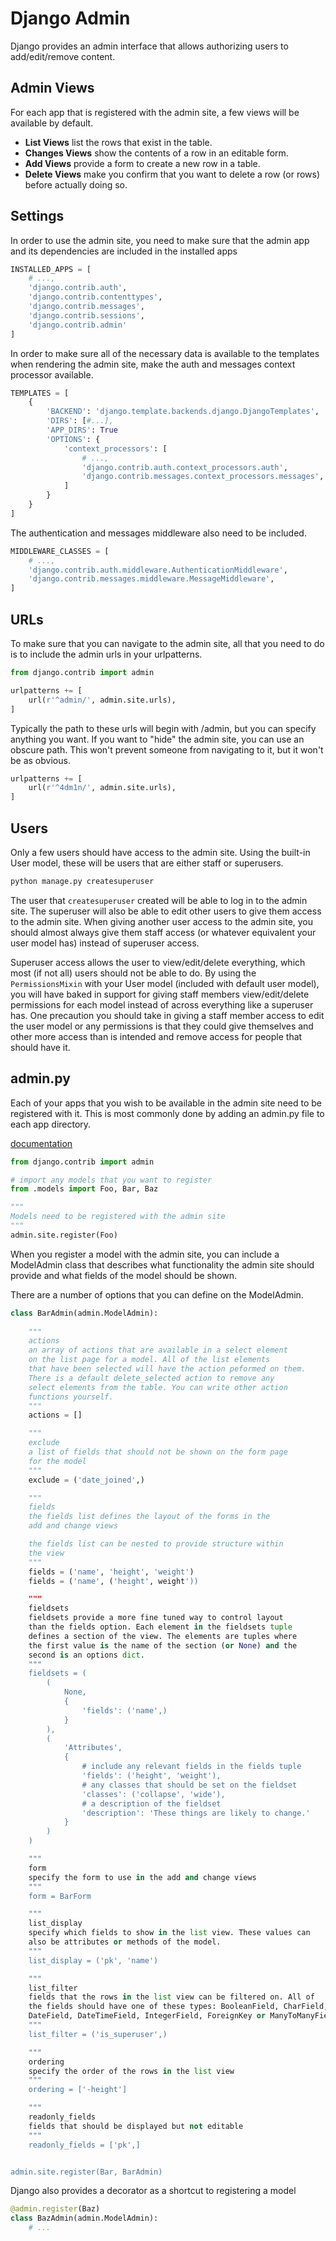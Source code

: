 # Django Admin

Django provides an admin interface that allows authorizing users to add/edit/remove content.

## Admin Views

For each app that is registered with the admin site, a few views will be available by default.

* **List Views** list the rows that exist in the table.
* **Changes Views** show the contents of a row in an editable form.
* **Add Views** provide a form to create a new row in a table.
* **Delete Views** make you confirm that you want to delete a row (or rows) before actually doing so.

## Settings

In order to use the admin site, you need to make sure that the admin app and its dependencies are included in the installed apps

```python
INSTALLED_APPS = [
    # ...,
    'django.contrib.auth',
    'django.contrib.contenttypes',
    'django.contrib.messages',
    'django.contrib.sessions',
    'django.contrib.admin'
]
```

In order to make sure all of the necessary data is available to the templates when rendering the admin site, make the auth and messages context processor available.

```python
TEMPLATES = [
    {
        'BACKEND': 'django.template.backends.django.DjangoTemplates',
        'DIRS': [#...],
        'APP_DIRS': True
        'OPTIONS': {
            'context_processors': [
                # ..., 
                'django.contrib.auth.context_processors.auth',
                'django.contrib.messages.context_processors.messages',
            ]
        }
    }
]
```

The authentication and messages middleware also need to be included.

```python
MIDDLEWARE_CLASSES = [
    # ...,
    'django.contrib.auth.middleware.AuthenticationMiddleware',
    'django.contrib.messages.middleware.MessageMiddleware',
]
```

## URLs

To make sure that you can navigate to the admin site, all that you need to do is to include the admin urls in your urlpatterns.

```python
from django.contrib import admin

urlpatterns += [
    url(r'^admin/', admin.site.urls),
]
```

Typically the path to these urls will begin with /admin, but you can specify anything you want. If you want to "hide" the admin site, you can use an obscure path. This won't prevent someone from navigating to it, but it won't be as obvious.

```python
urlpatterns += [
    url(r'^4dm1n/', admin.site.urls),
]
```

## Users

Only a few users should have access to the admin site. Using the built-in User model, these will be users that are either staff or superusers.

```bash
python manage.py createsuperuser
```

The user that `createsuperuser` created will be able to log in to the admin site. The superuser will also be able to edit other users to give them access to the admin site. When giving another user access to the admin site, you should almost always give them staff access (or whatever equivalent your user model has) instead of superuser access. 

Superuser access allows the user to view/edit/delete everything, which most (if not all) users should not be able to do. By using the `PermissionsMixin` with your User model (included with default user model), you will have baked in support for giving staff members view/edit/delete permissions for each model instead of across everything like a superuser has. One precaution you should take in giving a staff member access to edit the user model or any permissions is that they could give themselves and other more access than is intended and remove access for people that should have it.

## admin.py

Each of your apps that you wish to be available in the admin site need to be registered with it. This is most commonly done by adding an admin.py file to each app directory.

[documentation](https://docs.djangoproject.com/en/2.0/ref/contrib/admin/)

```python
from django.contrib import admin

# import any models that you want to register
from .models import Foo, Bar, Baz

"""
Models need to be registered with the admin site
"""
admin.site.register(Foo)
```

When you register a model with the admin site, you can include a ModelAdmin class that describes what functionality the admin site should provide and what fields of the model should be shown.

There are a number of options that you can define on the ModelAdmin.

```python
class BarAdmin(admin.ModelAdmin):
    
    """
    actions
    an array of actions that are available in a select element
    on the list page for a model. All of the list elements
    that have been selected will have the action peformed on them.
    There is a default delete_selected action to remove any
    select elements from the table. You can write other action
    functions yourself.
    """
    actions = []

    """
    exclude
    a list of fields that should not be shown on the form page
    for the model
    """
    exclude = ('date_joined',)

    """
    fields
    the fields list defines the layout of the forms in the
    add and change views

    the fields list can be nested to provide structure within
    the view
    """
    fields = ('name', 'height', 'weight')
    fields = ('name', ('height', weight'))

    """
    fieldsets
    fieldsets provide a more fine tuned way to control layout
    than the fields option. Each element in the fieldsets tuple
    defines a section of the view. The elements are tuples where
    the first value is the name of the section (or None) and the
    second is an options dict.
    """
    fieldsets = (
        (
            None,
            {
                'fields': ('name',)
            }
        ),
        (
            'Attributes',
            {
                # include any relevant fields in the fields tuple
                'fields': ('height', 'weight'),
                # any classes that should be set on the fieldset
                'classes': ('collapse', 'wide'),
                # a description of the fieldset
                'description': 'These things are likely to change.'
            }
        )
    )

    """
    form
    specify the form to use in the add and change views
    """
    form = BarForm

    """
    list_display
    specify which fields to show in the list view. These values can
    also be attributes or methods of the model.
    """
    list_display = ('pk', 'name')

    """
    list_filter
    fields that the rows in the list view can be filtered on. All of
    the fields should have one of these types: BooleanField, CharField,
    DateField, DateTimeField, IntegerField, ForeignKey or ManyToManyField
    """
    list_filter = ('is_superuser',)

    """
    ordering
    specify the order of the rows in the list view
    """
    ordering = ['-height']

    """
    readonly_fields
    fields that should be displayed but not editable
    """
    readonly_fields = ['pk',]


admin.site.register(Bar, BarAdmin)
```

Django also provides a decorator as a shortcut to registering a model

```python
@admin.register(Baz)
class BazAdmin(admin.ModelAdmin):
    # ...
```
